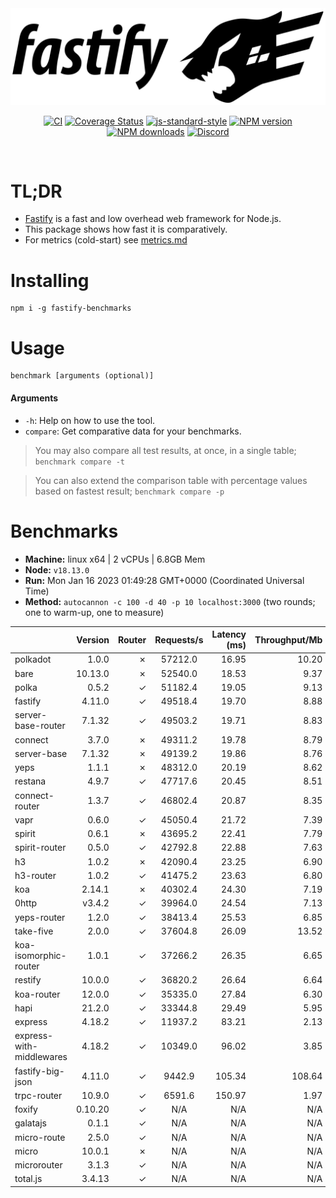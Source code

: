 <div align="center">
  <img src="https://github.com/fastify/graphics/raw/HEAD/fastify-landscape-outlined.svg" width="650" height="auto"/>
</div>

<div align="center">

[![CI](https://github.com/fastify/fastify/workflows/ci/badge.svg)](https://github.com/fastify/fastify/actions/workflows/ci.yml)
[![Coverage Status](https://coveralls.io/repos/github/fastify/fastify/badge.svg?branch=master)](https://coveralls.io/github/fastify/fastify?branch=master)
[![js-standard-style](https://img.shields.io/badge/code%20style-standard-brightgreen.svg?style=flat)](http://standardjs.com/)
[![NPM version](https://img.shields.io/npm/v/fastify.svg?style=flat)](https://www.npmjs.com/package/fastify)
[![NPM downloads](https://img.shields.io/npm/dm/fastify.svg?style=flat)](https://www.npmjs.com/package/fastify) [![Discord](https://img.shields.io/discord/725613461949906985)](https://discord.gg/fastify)

</div>
<br />

# TL;DR

* [Fastify](https://github.com/fastify/fastify) is a fast and low overhead web framework for Node.js.
* This package shows how fast it is comparatively.
* For metrics (cold-start) see [metrics.md](./METRICS.md)

# Installing

```
npm i -g fastify-benchmarks
```

# Usage

```
benchmark [arguments (optional)]
```

#### Arguments

* `-h`: Help on how to use the tool.
* `compare`: Get comparative data for your benchmarks.

> You may also compare all test results, at once, in a single table; `benchmark compare -t`

> You can also extend the comparison table with percentage values based on fastest result; `benchmark compare -p`
# Benchmarks

* __Machine:__ linux x64 | 2 vCPUs | 6.8GB Mem
* __Node:__ `v18.13.0`
* __Run:__ Mon Jan 16 2023 01:49:28 GMT+0000 (Coordinated Universal Time)
* __Method:__ `autocannon -c 100 -d 40 -p 10 localhost:3000` (two rounds; one to warm-up, one to measure)

|                          | Version | Router | Requests/s | Latency (ms) | Throughput/Mb |
| :--                      | --:     | --:    | :-:        | --:          | --:           |
| polkadot                 | 1.0.0   | ✗      | 57212.0    | 16.95        | 10.20         |
| bare                     | 10.13.0 | ✗      | 52540.0    | 18.53        | 9.37          |
| polka                    | 0.5.2   | ✓      | 51182.4    | 19.05        | 9.13          |
| fastify                  | 4.11.0  | ✓      | 49518.4    | 19.70        | 8.88          |
| server-base-router       | 7.1.32  | ✓      | 49503.2    | 19.71        | 8.83          |
| connect                  | 3.7.0   | ✗      | 49311.2    | 19.78        | 8.79          |
| server-base              | 7.1.32  | ✗      | 49139.2    | 19.86        | 8.76          |
| yeps                     | 1.1.1   | ✗      | 48312.0    | 20.19        | 8.62          |
| restana                  | 4.9.7   | ✓      | 47717.6    | 20.45        | 8.51          |
| connect-router           | 1.3.7   | ✓      | 46802.4    | 20.87        | 8.35          |
| vapr                     | 0.6.0   | ✓      | 45050.4    | 21.72        | 7.39          |
| spirit                   | 0.6.1   | ✗      | 43695.2    | 22.41        | 7.79          |
| spirit-router            | 0.5.0   | ✓      | 42792.8    | 22.88        | 7.63          |
| h3                       | 1.0.2   | ✗      | 42090.4    | 23.25        | 6.90          |
| h3-router                | 1.0.2   | ✓      | 41475.2    | 23.63        | 6.80          |
| koa                      | 2.14.1  | ✗      | 40302.4    | 24.30        | 7.19          |
| 0http                    | v3.4.2  | ✓      | 39964.0    | 24.54        | 7.13          |
| yeps-router              | 1.2.0   | ✓      | 38413.4    | 25.53        | 6.85          |
| take-five                | 2.0.0   | ✓      | 37604.8    | 26.09        | 13.52         |
| koa-isomorphic-router    | 1.0.1   | ✓      | 37266.2    | 26.35        | 6.65          |
| restify                  | 10.0.0  | ✓      | 36820.2    | 26.64        | 6.64          |
| koa-router               | 12.0.0  | ✓      | 35335.0    | 27.84        | 6.30          |
| hapi                     | 21.2.0  | ✓      | 33344.8    | 29.49        | 5.95          |
| express                  | 4.18.2  | ✓      | 11937.2    | 83.21        | 2.13          |
| express-with-middlewares | 4.18.2  | ✓      | 10349.0    | 96.02        | 3.85          |
| fastify-big-json         | 4.11.0  | ✓      | 9442.9     | 105.34       | 108.64        |
| trpc-router              | 10.9.0  | ✓      | 6591.6     | 150.97       | 1.97          |
| foxify                   | 0.10.20 | ✓      | N/A        | N/A          | N/A           |
| galatajs                 | 0.1.1   | ✓      | N/A        | N/A          | N/A           |
| micro-route              | 2.5.0   | ✓      | N/A        | N/A          | N/A           |
| micro                    | 10.0.1  | ✗      | N/A        | N/A          | N/A           |
| microrouter              | 3.1.3   | ✓      | N/A        | N/A          | N/A           |
| total.js                 | 3.4.13  | ✓      | N/A        | N/A          | N/A           |

